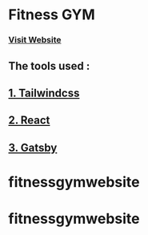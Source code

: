 # Fitness GYM

### [Visit Website](https://project-fitness-gym.netlify.com/)

## The tools used :

## [1. Tailwindcss](https://tailwindcss.com/)

## [2. React](https://reactjs.org/)

## [3. Gatsby](https://www.gatsbyjs.org/)
# fitnessgymwebsite
# fitnessgymwebsite
